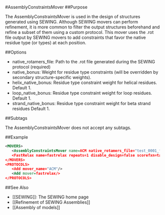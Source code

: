 #AssemblyConstraintsMover
##Purpose

The AssemblyConstraintsMover is used in the design of structures generated using SEWING. Although SEWING movers can perform refinement, it is more common to filter the output structures beforehand and refine a subset of them using a custom protocol. This mover uses the .rot file output by SEWING movers to add constraints that favor the native residue type (or types) at each position. 

##Options

* native_rotamers_file: Path to the .rot file generated during the SEWING protocol (required)
* native_bonus: Weight for residue type constraints (will be overridden by secondary structure-specific weights).
* helix_native_bonus: Residue type constraint weight for helical residues. Default 1.
* loop_native_bonus: Residue type constraint weight for loop residues. Default 1.
* strand_native_bonus: Residue type constraint weight for beta strand residues Default 1.

##Subtags

The AssemblyConstraintsMover does not accept any subtags. 

##Example
```xml
<MOVERS>
   <AssemblyConstraintsMover name=ACM native_rotamers_file="test_0001_from_25.rot" native_bonus=1 />
   <FastRelax name=fastrelax repeats=1 disable_design=false scorefxn=talaris_cart cartesian=1 task_operations=resfile,keep_curr,layerdesign delete_virtual_residues_after_FastRelax=1/>
</MOVERS>
<PROTOCOLS>
   <Add mover_name="ACM"/>
   <Add mover=fastrelax/>
</PROTOCOLS>
```

##See Also
* [[SEWING]]: The SEWING home page
* [[Refinement of SEWING Assemblies]]
* [[Assembly of models]]